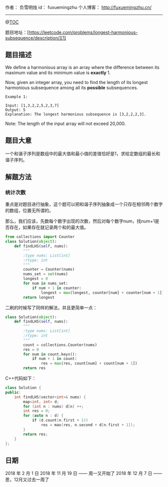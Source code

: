 
作者： 负雪明烛
id：	fuxuemingzhu
个人博客：	http://fuxuemingzhu.cn/

---
@[TOC](目录)

题目地址：[https://leetcode.com/problems/longest-harmonious-subsequence/description/][1]


## 题目描述

We define a harmonious array is an array where the difference between its maximum value and its minimum value is **exactly** 1.

Now, given an integer array, you need to find the length of its longest harmonious subsequence among all its **possible** subsequences.

    Example 1:

    Input: [1,3,2,2,5,2,3,7]
    Output: 5
    Explanation: The longest harmonious subsequence is [3,2,2,2,3].

Note: The length of the input array will not exceed 20,000.

## 题目大意

一个和谐子序列是数组中的最大值和最小值的差值恰好是1，求给定数组的最长和谐子序列。


## 解题方法

### 统计次数

重点是对题目进行抽象，这个题可以把和谐子序列抽象成一个只存在相邻两个数字的数组，位置无所谓的。

那么，我们应该，先数每个数字出现的次数，然后对每个数字num，找num+1是否存在，如果存在就记录两个和的最大值。

```python
from collections import Counter
class Solution(object):
    def findLHS(self, nums):
        """
        :type nums: List[int]
        :rtype: int
        """
        counter = Counter(nums)
        nums_set = set(nums)
        longest = 0
        for num in nums_set:
            if num + 1 in counter:
                longest = max(longest, counter[num] + counter[num + 1])
        return longest
```

二刷的时候写了同样的解法，并且更简单一点：

```python
class Solution(object):
    def findLHS(self, nums):
        """
        :type nums: List[int]
        :rtype: int
        """
        count = collections.Counter(nums)
        res = 0
        for num in count.keys():
            if num + 1 in count:
                res = max(res, count[num] + count[num + 1])
        return res
```

C++代码如下：

```cpp
class Solution {
public:
    int findLHS(vector<int>& nums) {
        map<int, int> d;
        for (int n : nums) d[n] ++;
        int res = 0;
        for (auto n : d) {
            if (d.count(n.first + 1))
                res = max(res, n.second + d[n.first + 1]);
        }
        return res;
    }
};
```

## 日期

2018 年 2 月 1 日 
2018 年 11 月 19 日 —— 周一又开始了
2018 年 12 月 7 日 —— 恩，12月又过去一周了

  [1]: https://leetcode.com/problems/longest-harmonious-subsequence/description/

